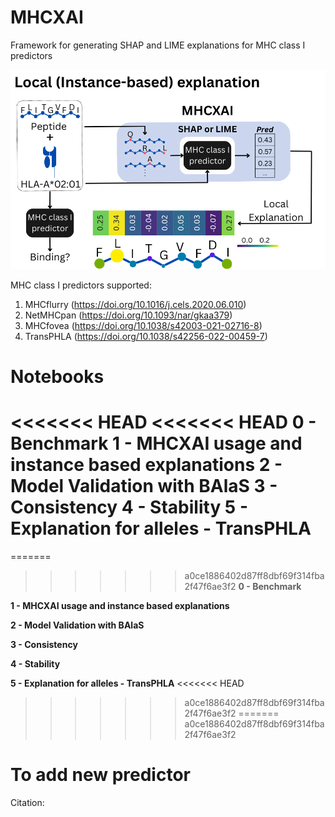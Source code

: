 # MHCXAI
Framework for generating SHAP and LIME explanations for MHC class I predictors

<p align="center"><img src="figures/MHCXAI.png" alt="" width="800"></p>

MHC class I predictors supported:
1. MHCflurry (https://doi.org/10.1016/j.cels.2020.06.010)
2. NetMHCpan (https://doi.org/10.1093/nar/gkaa379)
3. MHCfovea (https://doi.org/10.1038/s42003-021-02716-8)
4. TransPHLA (https://doi.org/10.1038/s42256-022-00459-7)

# Notebooks
<<<<<<< HEAD
<<<<<<< HEAD
0 - Benchmark
1 - MHCXAI usage and instance based explanations
2 - Model Validation with BAlaS
3 - Consistency
4 - Stability
5 - Explanation for alleles - TransPHLA
=======
=======
>>>>>>> a0ce1886402d87ff8dbf69f314fba2f47f6ae3f2
**0 - Benchmark**

**1 - MHCXAI usage and instance based explanations**

**2 - Model Validation with BAlaS**

**3 - Consistency**

**4 - Stability**

**5 - Explanation for alleles - TransPHLA**
<<<<<<< HEAD
>>>>>>> a0ce1886402d87ff8dbf69f314fba2f47f6ae3f2
=======
>>>>>>> a0ce1886402d87ff8dbf69f314fba2f47f6ae3f2

# To add new predictor


Citation:
```bibtex
```

